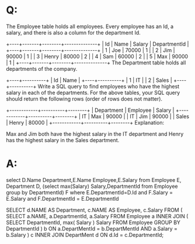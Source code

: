# Q:
The Employee table holds all employees. Every employee has an Id, a salary, 
and there is also a column for the department Id.

+----+-------+--------+--------------+
| Id | Name  | Salary | DepartmentId |
+----+-------+--------+--------------+
| 1  | Joe   | 70000  | 1            |
| 2  | Jim   | 90000  | 1            |
| 3  | Henry | 80000  | 2            |
| 4  | Sam   | 60000  | 2            |
| 5  | Max   | 90000  | 1            |
+----+-------+--------+--------------+
The Department table holds all departments of the company.

+----+----------+
| Id | Name     |
+----+----------+
| 1  | IT       |
| 2  | Sales    |
+----+----------+
Write a SQL query to find employees who have the highest salary in each of the departments. 
For the above tables, your SQL query should return the following rows 
(order of rows does not matter).

+------------+----------+--------+
| Department | Employee | Salary |
+------------+----------+--------+
| IT         | Max      | 90000  |
| IT         | Jim      | 90000  |
| Sales      | Henry    | 80000  |
+------------+----------+--------+
Explanation:

Max and Jim both have the highest salary in the IT department 
and Henry has the highest salary in the Sales department.

# A:

select D.Name Department,E.Name Employee,E.Salary from Employee E, Department D,
(select max(Salary) Salary,DepartmentId from Employee group by DepartmentId) F 
where E.DepartmentId=D.Id and F.Salary = E.Salary and F.DepartmentId = E.DepartmentId


SELECT
	d.NAME AS Department,
	c.NAME AS Employee,
	c.Salary 
FROM
	(
	SELECT
		a.NAME,
		a.DepartmentId,
		a.Salary 
	FROM
		Employee a
		INNER JOIN ( SELECT DepartmentId, max( Salary ) Salary FROM Employee GROUP BY DepartmentId ) b ON a.DepartMentId = b.DepartMentId 
		AND a.Salary = b.Salary 
	) c
	INNER JOIN DepartMent d ON d.Id = c.DepartmentId;